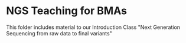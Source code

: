 
# NGS Teaching for BMAs

This folder includes material to our Introduction Class "Next Generation Sequencing from raw data to final variants" 

